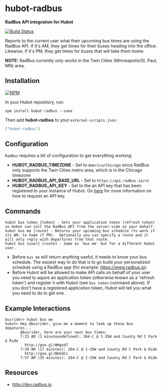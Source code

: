 # hubot-radbus

**RadBus API integration for Hubot**

[![Build Status](https://travis-ci.org/RadBus/hubot-radbus.svg?branch=master)](https://travis-ci.org/RadBus/hubot-radbus)

Reports to the current user what their upcoming bus times are using the RadBus API.  If it's AM, they get times for their buses heading into the office.  Likewise, if it's PM, they get times for buses that will take them home.

**NOTE:** RadBus currently only works in the Twin Cities (Minneapolis/St. Paul, MN) area.

## Installation

[![NPM](https://nodei.co/npm/hubot-radbus.png?downloads=true)](https://nodei.co/npm/hubot-radbus/)

In your Hubot repository, run:

`npm install hubot-radbus --save`

Then add **hubot-radbus** to your `external-scripts.json`:

```json
["hubot-radbus"]
```

## Configuration

`RadBus` requires a bit of configuration to get everything working:

* **HUBOT_RADBUS_TIMEZONE** - Set to `America/Chicago` since RadBus only supports the Twin Cities metro area, which is in the Chicago timezone
* **HUBOT_RADBUS_API_BASE_URL** - Set to `https://api.radbus.io/v1`
* **HUBOT_RADBUS_API_KEY** - Set to the an API key that has been registered to your instance of Hubot.  Go [here](https://github.com/RadBus/api/wiki/Client-Authentication#obtaining-your-api-key) for more information on how to request an API key.

## Commands

```
hubot bus token {token} - Sets your application token (refresh token) so Hubot can call the RadBus API from the server-side on your behalf.
hubot bus me [route] - Returns your upcoming bus schedule (to work if its AM, to home if PM).  Optionally you can specify a route and it will only reply with departures from that route.
hubot bus {user} [route] - Same as 'bus me' but for a different Hubot user.
```

- Before `bus me` will return anything useful, it needs to know your bus schedule.  The easiest way to do that is to go build your personalized schedule using a RadBus app (for example: https://www.radbus.io).
- Before Hubot will be allowed to make API calls on behalf of your user you need to aquire an application token (otherwise known as a 'refresh token') and register it with Hubot (see `bus token` command above).  If you don't have a registered application token, Hubot will tell you what you need to do to get one.

## Example Interactions

```
busrider> hubot bus me
hubot> Hey @busrider, give me a moment to look up those bus depatures...
       @busrider, here are your next bus times:
       7:23 AM (1 minuteundefined): 264-C @ I-35W and County Rd C Park & Ride
         http://goo.gl/WHgnd7
       7:39 AM (17 minutes): 264-C @ I-35W and County Rd C Park & Ride
         http://goo.gl/WbGdCc
       7:57 AM (35 minutes): 264-C @ I-35W and County Rd C Park & Ride
```

## Resources

* http://dev.radbus.io
